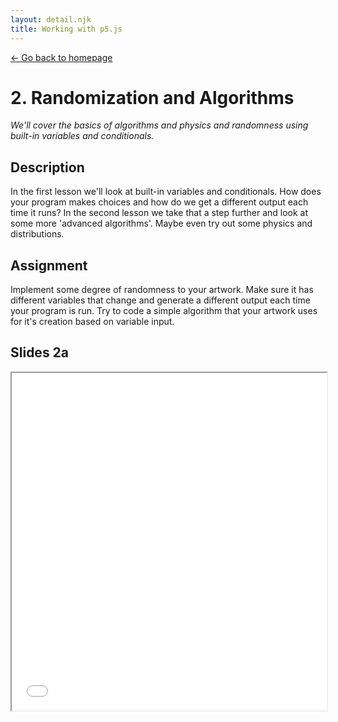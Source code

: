 ```yaml
---
layout: detail.njk
title: Working with p5.js
---
```


<a href="{{ '/' | url }}" class="back">← Go back to homepage</a>

# 2. Randomization and Algorithms

_We'll cover the basics of algorithms and physics and randomness using built-in variables and conditionals._

## Description

In the first lesson we'll look at built-in variables and conditionals. How does your program makes choices and how do we get a different output each time it runs? In the second lesson we take that a step further and look at some more 'advanced algorithms'. Maybe even try out some physics and distributions.

## Assignment

Implement some degree of randomness to your artwork. Make sure it has different variables that change and generate a different output each time your program is run. Try to code a simple algorithm that your artwork uses for it's creation based on variable input.


## Slides 2a

<iframe src="/slides/lab-1b.pdf" width="100%" height="540px"></iframe>